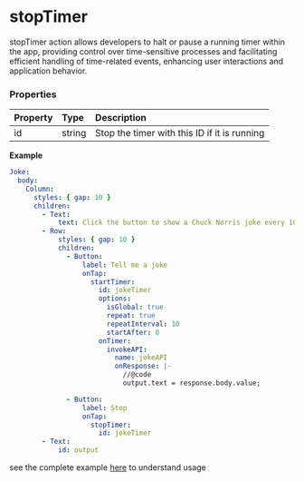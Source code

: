 # stopTimer

stopTimer action allows developers to halt or pause a running timer within the app, providing control over time-sensitive processes and facilitating efficient handling of time-related events, enhancing user interactions and application behavior.

### Properties

| Property | Type   | Description                                  |
| :------- | :----- | :------------------------------------------- |
| id       | string | Stop the timer with this ID if it is running |

**Example**



```yaml
Joke:
  body:
    Column:
      styles: { gap: 10 }
      children:
        - Text:
            text: Click the button to show a Chuck Norris joke every 10 seconds. Click Stop when you have enough.
        - Row:
            styles: { gap: 10 }
            children:
              - Button:
                  label: Tell me a joke
                  onTap:
                    startTimer:
                      id: jokeTimer
                      options:
                        isGlobal: true
                        repeat: true
                        repeatInterval: 10
                        startAfter: 0
                      onTimer:
                        invokeAPI:
                          name: jokeAPI
                          onResponse: |-
                            //@code
                            output.text = response.body.value;

              - Button:
                  label: Stop
                  onTap:
                    stopTimer:
                      id: jokeTimer
        - Text:
            id: output
```



see the complete example [here](https://studio.ensembleui.com/app/e24402cb-75e2-404c-866c-29e6c3dd7992/screen/86fba216-4f96-408b-abff-d3ddcfbdcf49?propertyPanelEnabled=true&instantPreviewDisabled=false&editorV2Enabled=true) to understand usage

